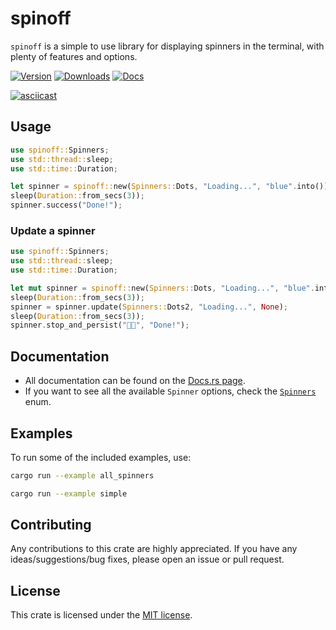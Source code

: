 # spinoff
`spinoff` is a simple to use library for displaying spinners in the terminal, with plenty of features and options.

[![Version](https://img.shields.io/crates/v/spinoff.svg)](https://crates.io/crates/spinoff) [![Downloads](https://img.shields.io/crates/d/spinoff)](https://crates.io/crates/spinoff) [![Docs](https://img.shields.io/docsrs/spinoff)](https://docs.rs/spinoff/latest/spinoff/)

[![asciicast](https://asciinema.org/a/509075.svg)](https://asciinema.org/a/509075)

## Usage

```rust
use spinoff::Spinners;
use std::thread::sleep;
use std::time::Duration;

let spinner = spinoff::new(Spinners::Dots, "Loading...", "blue".into()); // Can also be Some("blue") or None
sleep(Duration::from_secs(3));
spinner.success("Done!");
```

### Update a spinner

```rust
use spinoff::Spinners;
use std::thread::sleep;
use std::time::Duration;

let mut spinner = spinoff::new(Spinners::Dots, "Loading...", "blue".into());
sleep(Duration::from_secs(3));
spinner = spinner.update(Spinners::Dots2, "Loading...", None);
sleep(Duration::from_secs(3));
spinner.stop_and_persist("👨‍💻", "Done!");
```


## Documentation

* All documentation can be found on the [Docs.rs page](https://docs.rs/spinoff/latest/spinoff/).
* If you want to see all the available `Spinner` options, check the [`Spinners`](src/utils/spinner_enum.rs) enum.

## Examples

To run some of the included examples, use: 
```bash	
cargo run --example all_spinners
```

```bash
cargo run --example simple
```

## Contributing

Any contributions to this crate are highly appreciated. If you have any ideas/suggestions/bug fixes, please open an issue or pull request.

## License

This crate is licensed under the [MIT license](LICENSE).
